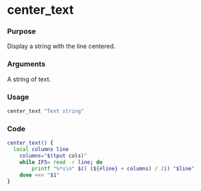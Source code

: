 # center_text
### Purpose
Display a string with the line centered.
### Arguments
A string of text.
### Usage
```bash
center_text "Text string"
```
### Code
```bash
center_text() {
  local columns line
	columns="$(tput cols)"
	while IFS= read -r line; do
		printf "%*s\n" $(( (${#line} + columns) / 2)) "$line"
	done <<< "$1"
}
```
